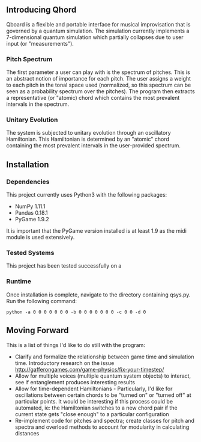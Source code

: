 ## Introducing Qhord

Qboard is a flexible and portable interface for musical improvisation that is governed by a quantum simulation. The simulation currently implements a 7-dimensional quantum simulation which partially collapses due to user input (or "measurements").

### Pitch Spectrum

The first parameter a user can play with is the spectrum of pitches. This is an abstract notion of importance for each pitch. The user assigns a weight to each pitch in the tonal space used (normalized, so this spectrum can be seen as a probability spectrum over the pitches). The program then extracts a representative (or "atomic) chord which contains the most prevalent intervals in the spectrum.

### Unitary Evolution

The system is subjected to unitary evolution through an oscillatory Hamiltonian. This Hamiltonian is determined by an "atomic" chord containing the most prevalent intervals in the user-provided spectrum.

## Installation

### Dependencies
This project currently uses Python3 with the following packages:
 - NumPy 1.11.1
 - Pandas 0.18.1
 - PyGame 1.9.2

It is important that the PyGame version installed is at least 1.9 as the midi module is used extensively.

### Tested Systems
This project has been tested successfully on a 

### Runtime
Once installation is complete, navigate to the directory containing qsys.py. Run the following command:

```
python -a 0 0 0 0 0 0 0 -b 0 0 0 0 0 0 0 -c 0 0 -d 0
```

## Moving Forward
This is a list of things I'd like to do still with the program:
- Clarify and formalize the relationship between game time and simulation time. Introductory research on the issue http://gafferongames.com/game-physics/fix-your-timestep/
- Allow for multiple voices (multiple quantum system objects) to interact, see if entanglement produces interesting results
- Allow for time-dependent Hamiltonians - Particularly, I'd like for oscillations between certain chords to be "turned on" or "turned off" at particular points. It would be interesting if this process could be automated, ie: the Hamiltonian switches to a new chord pair if the current state gets "close enough" to a particular configuration
- Re-implement code for pitches and spectra; create classes for pitch and spectra and overload methods to account for modularity in calculating distances
